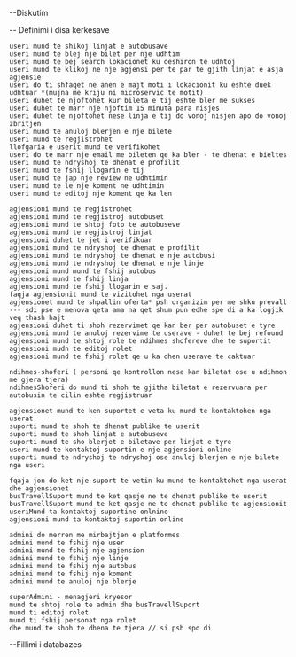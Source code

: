 --Diskutim



-- Definimi i disa kerkesave

    useri mund te shikoj linjat e autobusave 
    useri mund te blej nje bilet per nje udhtim
    useri mund te bej search lokacionet ku deshiron te udhtoj 
    useri mund te klikoj ne nje agjensi per te par te gjith linjat e asja agjensie
    useri do ti shfaqet ne anen e majt moti i lokacionit ku eshte duek udhtuar *(mujna me kriju ni microservic te motit)
    useri duhet te njoftohet kur bileta e tij eshte bler me sukses
    useri duhet te marr nje njoftim 15 minuta para nisjes 
    useri duhet te njoftohet nese linja e tij do vonoj nisjen apo do vonoj zbritjen 
    useri mund te anuloj blerjen e nje bilete 
    useri mund te regjistrohet 
    llofgaria e userit mund te verifikohet 
    useri do te marr nje email me bileten qe ka bler - te dhenat e bieltes
    useri mund te ndryshoj te dhenat e profilit
    useri mund te fshij llogarin e tij
    useri mund te jap nje review ne udhtimin 
    useri mund te le nje koment ne udhtimin 
    useri mund te editoj nje koment qe ka len

    agjensioni mund te regjistrohet
    agjensioni mund te regjistroj autobuset
    agjensioni mund te shtoj foto te autobuseve
    agjensioni mund te regjistroj linjat 
    agjensioni duhet te jet i verifikuar
    agjensioni mund te ndryshoj te dhenat e profilit 
    agjensioni mund te ndryshoj te dhenat e nje autobusi 
    agjensioni mund te ndryshoj te dhenat e nje linje
    agjensioni mund mund te fshij autobus 
    agjensioni mund te fshij linja
    agjensioni mund te fshij llogarin e saj.
    faqja agjensionit mund te vizitohet nga userat
    agjensionet mund te shpallin oferta* psh organizim per me shku prevall --- sdi pse e menova qeta ama na qet shum pun edhe spe di a ka logjik veq thash hajt
    agjensioni duhet ti shoh rezervimet qe kan ber per autobuset e tyre 
    agjensioni mund te anuloj rezervime te userave - duhet te bej refound
    agjensioni mund te shtoj role te ndihmes shofereve dhe te suportit
    agjensioni mudn te editoj rolet
    agjensioni mund te fshij rolet qe u ka dhen userave te caktuar

    ndihmes-shoferi ( personi qe kontrollon nese kan biletat ose u ndihmon me gjera tjera)
    ndihmesShoferi do mund ti shoh te gjitha biletat e rezervuara per autobusin te cilin eshte regjistruar

    agjensionet mund te ken suportet e veta ku mund te kontaktohen nga userat
    suporti mund te shoh te dhenat publike te userit
    suporti mund te shoh linjat e autobuseve 
    suporti mund te sho blerjet e biletave per linjat e tyre
    useri mund te kontaktoj suportin e nje agjensioni online
    suporti mund te ndryshoj te ndryshoj ose anuloj blerjen e nje bilete nga useri 

    fqaja jon do ket nje suport te vetin ku mund te kontaktohet nga userat dhe agjensionet
    busTravellSuport mund te ket qasje ne te dhenat publike te userit 
    busTravellSuport mund te ket qasje ne te dhenat publike te agjensionit
    useriMund ta kontaktoj suportine onlnine
    agjensioni mund ta kontaktoj suportin online

    admini do merren me mirbajtjen e platformes
    admini mund te fshij nje user 
    admini mund te fshij nje agjension
    admini mund te fshij nje linje 
    admini mund te fshij nje autobus 
    admini mund te fshij nje koment 
    admini mund te anuloj nje blerje 

    superAdmini - menagjeri kryesor
    mund te shtoj role te admin dhe busTravellSuport
    mund ti editoj rolet 
    mund ti fshij personat nga rolet
    dhe mund te shoh te dhena te tjera // si psh spo di


--Fillimi i databazes